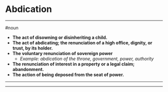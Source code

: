 # Abdication
---
#noun
- **The act of disowning or disinheriting a child.**
- **The act of abdicating; the renunciation of a high office, dignity, or trust, by its holder.**
- **The voluntary renunciation of sovereign power**
	- _Example: abdication of the throne, government, power, authority_
- **The renunciation of interest in a property or a legal claim; abandonment.**
- **The action of being deposed from the seat of power.**
---
---
